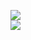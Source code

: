[![](https://img.shields.io/badge/Made%20With-Github%20Spray-lightgrey.svg?style=for-the-badge&logo=github)](https://github.com/Annihil/github-spray#4930)  
[![](https://i.imgur.com/2DrTn0Z.gif)](https://github.com/Annihil/github-spray)